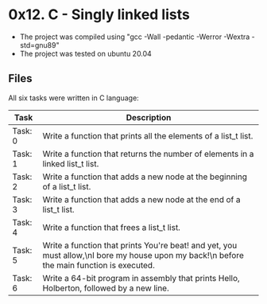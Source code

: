 # 0x12. C - Singly linked lists
* The project was compiled using "gcc -Wall -pedantic -Werror -Wextra -std=gnu89"
* The project was tested on ubuntu 20.04

## Files
All six tasks were written in C language:

| Task | Description |
| ---- | ----------- |
| Task: 0 | Write a function that prints all the elements of a list_t list. |
| Task: 1 | Write a function that returns the number of elements in a linked list_t list. |
| Task: 2 | Write a function that adds a new node at the beginning of a list_t list. |
| Task: 3 | Write a function that adds a new node at the end of a list_t list. |
| Task: 4 | Write a function that frees a list_t list. |
| Task: 5 | Write a function that prints You're beat! and yet, you must allow,\nI bore my house upon my back!\n before the main function is executed. |
| Task: 6 | Write a 64-bit program in assembly that prints Hello, Holberton, followed by a new line. |
